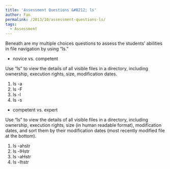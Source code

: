 ```yaml
---
title: 'Assessment Questions &#8212; ls'
author: Fan
permalink: /2013/10/assessment-questions-ls/
tags:
  - Assessment
---
```

Beneath are my multiple choices questions to assess the students&#8217; abilities in file navigation by using &#8220;ls.&#8221;

*   novice vs. competent

Use &#8220;ls&#8221; to view the details of all visible files in a directory, including ownership, execution rights, size, modification dates.

1.  ls -a
2.  ls -F
3.  ls -l
4.  ls -s

*   competent vs. expert

Use &#8220;ls&#8221; to view the details of all visible files in a directory, including ownership, execution rights, size (in human readable format), modification dates, and sort them by their modification dates (most recently modified file at the bottom).

1.  ls -ahstr
2.  ls -lHstr
3.  ls -aHstr
4.  ls -lhstr
